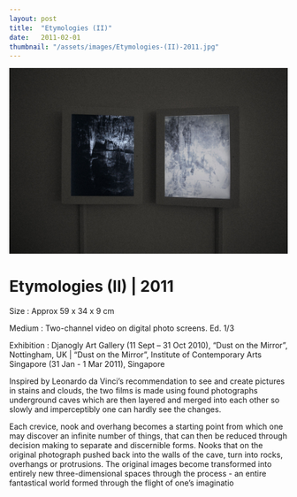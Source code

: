 ```yaml
---
layout: post
title:  "Etymologies (II)"
date:   2011-02-01
thumbnail: "/assets/images/Etymologies-(II)-2011.jpg"
---
```


![My image Name](/assets/images/Etymologies_II.jpg)

# Etymologies (II) | 2011

Size
: Approx 59 x 34 x 9 cm

Medium
: Two-channel video on digital photo screens. Ed. 1/3

Exhibition
: Djanogly Art Gallery (11 Sept – 31 Oct 2010), “Dust on the Mirror”, Nottingham, UK |
“Dust on the Mirror”, Institute of Contemporary Arts Singapore (31 Jan - 1 Mar 2011), Singapore

Inspired by Leonardo da Vinci’s recommendation to see and create pictures in stains and clouds, the two films is made using found photographs underground caves which are then layered and merged into each other so slowly and imperceptibly one can hardly see the changes.

Each crevice, nook and overhang becomes a starting point from which one may discover an infinite number of things, that can then be reduced through decision making to separate and discernible forms. Nooks that on the original photograph pushed back into the walls of the cave, turn into rocks, overhangs or protrusions.  The original images become transformed into entirely new three-dimensional spaces through the process - an entire fantastical world formed through the flight of one’s imaginatio